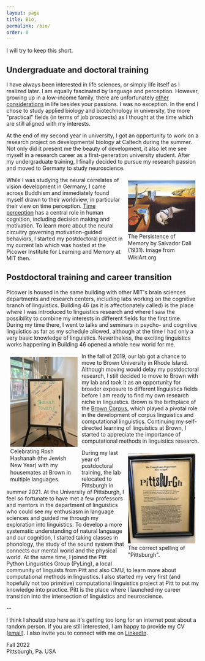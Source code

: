 ```yaml
---
layout: page
title: Bio,
permalink: /bio/
order: 0
---
```


I will try to keep this short.

## Undergraduate and doctoral training

I have always been interested in life sciences, or simply life itself as I realized later. I am equally fascinated by language and perception. However, growing up in a low-income family, there are unfortunately [other considerations](https://www.washingtonpost.com/business/2022/07/08/dept-of-data-academia-elite/) in life besides your passions. I was no exception. In the end I chose to study applied biology and biotechnology in university, the more "practical" fields (in terms of job prospects) as I thought at the time which are still aligned with my interests.

At the end of my second year in university, I got an opportunity to work on a research project on developmental biology at Caltech during the summer. Not only did it present me the beauty of development, it also let me see myself in a research career as a first-generation university student. After my undergraduate training, I finally decided to pursue my research passion and moved to Germany to study neuroscience.

<div style="float:right; padding: 10px; width: 35%;"><a target="_blank" href="https://www.wikiart.org/en/salvador-dali/the-persistence-of-memory-1931"><img src="/img/persistence_of_memory.jpg"></a><div style="font-size: 14px; line-height: 1.3;">The Persistence of Memory by Salvador Dali (1931). Image from WikiArt.org</div></div>

While I was studying the neural correlates of vision development in Germany, I came across Buddhism and immediately found myself drawn to their worldview, in particular their view on time perception. [Time perception](https://en.wikipedia.org/wiki/Time_perception) has a central role in human cognition, including decision making and motivation. To learn more about the neural circuitry governing motivation-guided behaviors, I started my postdoctoral project in my current lab which was hosted at the Picower Institute for Learning and Memory at MIT then.

## Postdoctoral training and career transition

Picower is housed in the same building with other MIT's brain sciences departments and research centers, including labs working on the cognitive branch of linguistics. Building 46 (as it is affectionately called) is the place where I was introduced to linguistics research and where I saw the possibility to combine my interests in different fields for the first time. During my time there, I went to talks and seminars in psycho- and cognitive linguistics as far as my schedule allowed, although at the time I had only a very basic knowledge of linguistics. Nevertheless, the exciting linguistics works happening in Building 46 opened a whole new world for me.

<div style="float:left; padding: 10px; width: 35%;"><a target="_blank" href="/img/rosh_hashanah.jpg"><img src="/img/rosh_hashanah.jpg"></a><div style="font-size: 14px; line-height: 1.3;">Celebrating Rosh Hashanah (the Jewish New Year) with my housemates at Brown in multiple languages.</div></div>
 
In the fall of 2019, our lab got a chance to move to Brown University in Rhode Island. Although moving would delay my postdoctoral research, I still decided to move to Brown with my lab and took it as an opportunity for broader exposure to different linguistics fields before I am ready to find my own research niche in linguistics. Brown is the birthplace of the [Brown Corpus](https://en.wikipedia.org/wiki/Brown_Corpus), which played a pivotal role in the development of corpus linguistics and computational linguistics. Continuing my self-directed learning of linguistics at Brown, I started to appreciate the importance of computational methods in linguistics research.

<div style="float:right; padding: 10px; width: 35%;"><a target="_blank" href="/img/pittsburgh.jpg"><img src="/img/pittsburgh.jpg"></a><div style="font-size: 14px; line-height: 1.3;">The correct spelling of "Pittsburgh".</div></div>

During my last year of postdoctoral training, the lab relocated to Pittsburgh in summer 2021. At the University of Pittsburgh, I feel so fortunate to have met a few professors and mentors in the department of linguistics who could see my enthusiasm in language sciences and guided me through my exploration into linguistics. To develop a more systematic understanding of natural language and our cognition, I started taking classes in phonology, the study of the sound system that connects our mental world and the physical world. At the same time, I joined the Pitt Python Linguistics Group (PyLing), a local community of linguists from Pitt and also CMU, to learn more about computational methods in linguistics. I also started my very first (and hopefully not too primitive) computational linguistics project at Pitt to put my knowledge into practice. Pitt is the place where I launched my career transition into the intersection of linguistics and neuroscience.

--

I think I should stop here as it's getting too long for an internet post about a random person. If you are still interested, I am happy to provide my CV ([email](mailto:mh.wongg@gmail.com)). I also invite you to connect with me on [LinkedIn](https://www.linkedin.com/in/manhowong).

Fall 2022  
Pittsburgh, Pa. USA